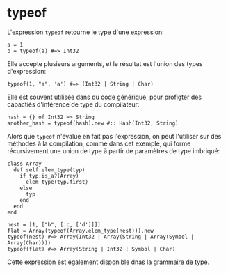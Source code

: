 # typeof

L'expression `typeof` retourne le type d'une expression:

```crystal
a = 1
b = typeof(a) #=> Int32
```

Elle accepte plusieurs arguments, et le résultat est l'union des types d'expression:

```crystal
typeof(1, "a", 'a') #=> (Int32 | String | Char)
```

Elle est souvent utilisée dans du code générique, pour profigter des capactiés d'inférence de type du compilateur:

```crystal
hash = {} of Int32 => String
another_hash = typeof(hash).new #:: Hash(Int32, String)
```

Alors que `typeof` n'évalue en fait pas l'expression, on peut l'utiliser
sur des méthodes à la compilation, comme dans cet exemple, qui
forme récursivement une union de type à partir de paramètres de type imbriqué:

```crystal
class Array
  def self.elem_type(typ)
    if typ.is_a?(Array)
      elem_type(typ.first)
    else
      typ
    end
  end
end

nest = [1, ["b", [:c, ['d']]]]
flat = Array(typeof(Array.elem_type(nest))).new
typeof(nest) #=> Array(Int32 | Array(String | Array(Symbol | Array(Char))))
typeof(flat) #=> Array(String | Int32 | Symbol | Char)
```

Cette expression est également disponible dnas la [grammaire de type](type_grammar.html).
